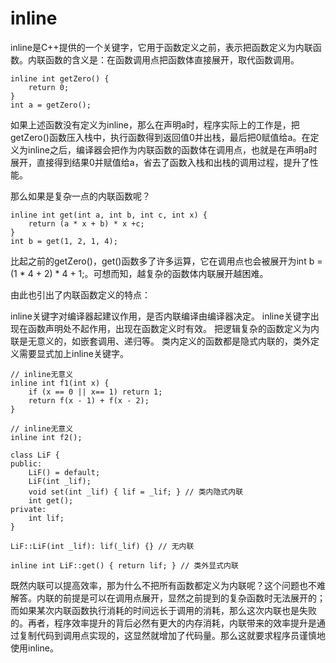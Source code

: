 # inline
inline是C++提供的一个关键字，它用于函数定义之前，表示把函数定义为内联函数。内联函数的含义是：在函数调用点把函数体直接展开，取代函数调用。
```
inline int getZero() {
    return 0;
}
int a = getZero();
```

如果上述函数没有定义为inline，那么在声明a时，程序实际上的工作是，把getZero()函数压入栈中，执行函数得到返回值0并出栈，最后把0赋值给a。在定义为inline之后，编译器会把作为内联函数的函数体在调用点，也就是在声明a时展开，直接得到结果0并赋值给a，省去了函数入栈和出栈的调用过程，提升了性能。

那么如果是复杂一点的内联函数呢？
```
inline int get(int a, int b, int c, int x) {
    return (a * x + b) * x +c;
}
int b = get(1, 2, 1, 4);
```
比起之前的getZero()，get()函数多了许多运算，它在调用点也会被展开为int b = (1 * 4 + 2) * 4 + 1;。可想而知，越复杂的函数体内联展开越困难。

由此也引出了内联函数定义的特点：

inline关键字对编译器起建议作用，是否内联编译由编译器决定。
inline关键字出现在函数声明处不起作用，出现在函数定义时有效。
把逻辑复杂的函数定义为内联是无意义的，如嵌套调用、递归等。
类内定义的函数都是隐式内联的，类外定义需要显式加上inline关键字。
```
// inline无意义
inline int f1(int x) {
    if (x == 0 || x== 1) return 1;
    return f(x - 1) + f(x - 2);
}

// inline无意义
inline int f2();

class LiF {
public:
    LiF() = default;
    LiF(int _lif);
    void set(int _lif) { lif = _lif; } // 类内隐式内联
    int get();
private:
    int lif;
}

LiF::LiF(int _lif): lif(_lif) {} // 无内联

inline int LiF::get() { return lif; } // 类外显式内联
```
既然内联可以提高效率，那为什么不把所有函数都定义为内联呢？这个问题也不难解答。内联的前提是可以在调用点展开，显然之前提到的复杂函数时无法展开的；而如果某次内联函数执行消耗的时间远长于调用的消耗，那么这次内联也是失败的。再者，程序效率提升的背后必然有更大的内存消耗，内联带来的效率提升是通过复制代码到调用点实现的，这显然就增加了代码量。那么这就要求程序员谨慎地使用inline。

